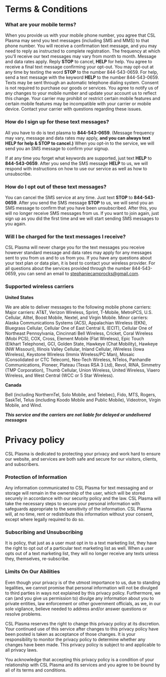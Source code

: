 # Terms & Conditions

### What are your mobile terms?

When you provide us with your mobile phone number, you agree that CSL Plasma may send you text messages (including SMS and MMS) to that phone number. You will receive a confirmation text message, and you may need to reply as instructed to complete registration. The frequency at which you'll receive our text messages may vary from month to month. Message and data rates apply. Reply  **STOP**  to cancel,  **HELP**  for help. You agree to receive a final text message confirming your opt-out. You may opt-out at any time by texting the word  **STOP**  to the number 844-543-0659. For help, send a text message with the keyword  **HELP**  to the number 844-543-0659. Texts may be sent through an automatic telephone dialing system. Consent is not required to purchase our goods or services. You agree to notify us of any changes to your mobile number and update your account us to reflect this change. Your carrier may prohibit or restrict certain mobile features and certain mobile features may be incompatible with your carrier or mobile device. Contact your carrier with questions regarding these issues.

### How do I sign up for these text messages?

All you have to do is text plasma to  **844-543-0659**. (Message frequency may vary, message and data rates may apply,  **and you can always text HELP for help & STOP to cancel.)**  When you opt-in to the service, we will send you an SMS message to confirm your signup.

If at any time you forget what keywords are supported, just text  **HELP**  to  **844-543-0659**. After you send the SMS message  **HELP**  to us, we will respond with instructions on how to use our service as well as how to unsubscribe.

### How do I opt out of these text messages?

You can cancel the SMS service at any time. Just text  **STOP**  to  **844-543-0659**. After you send the SMS message  **STOP**  to us, we will send you an SMS message to confirm that you have been unsubscribed. After this, you will no longer receive SMS messages from us. If you want to join again, just sign up as you did the first time and we will start sending SMS messages to you again.

### Will I be charged for the text messages I receive?

CSL Plasma will never charge you for the text messages you receive however standard message and data rates may apply for any messages sent to you from us and to us from you. If you have any questions about your text plan or data plan, it is best to contact your wireless provider. For all questions about the services provided through the number 844-543-0659, you can send an email to stephaniecamprocks@gmail.com.

### Supported wireless carriers

**United States**

We are able to deliver messages to the following mobile phone carriers: Major carriers: AT&T, Verizon Wireless, Sprint, T-Mobile, MetroPCS, U.S. Cellular, Alltel, Boost Mobile, Nextel, and Virgin Mobile. Minor carriers: Alaska Communications Systems (ACS), Appalachian Wireless (EKN), Bluegrass Cellular, Cellular One of East Central IL (ECIT), Cellular One of Northeast Pennsylvania, Cincinnati Bell Wireless, Cricket, Coral Wireless (Mobi PCS), COX, Cross, Element Mobile (Flat Wireless), Epic Touch (Elkhart Telephone), GCI, Golden State, Hawkeye (Chat Mobility), Hawkeye (NW Missouri), Illinois Valley Cellular, Inland Cellular, iWireless (Iowa Wireless), Keystone Wireless (Immix Wireless/PC Man), Mosaic (Consolidated or CTC Telecom), Nex-Tech Wireless, NTelos, Panhandle Communications, Pioneer, Plateau (Texas RSA 3 Ltd), Revol, RINA, Simmetry (TMP Corporation), Thumb Cellular, Union Wireless, United Wireless, Viaero Wireless, and West Central (WCC or 5 Star Wireless).

**Canada**

Bell (including NorthernTel, Solo Mobile, and Telebec), Fido, MTS, Rogers, SaskTel, Telus (including Koodo Mobile and Public Mobile), Videotron, Virgin Mobile, and Wind.

***This service and the carriers are not liable for delayed or undelivered messages***

# Privacy policy

CSL Plasma is dedicated to protecting your privacy and work hard to ensure our website, and services are both safe and secure for our visitors, clients, and subscribers.

### Protection of Information

Any information communicated to CSL Plasma for text messaging and or storage will remain in the ownership of the user, which will be stored securely in accordance with our security policy and the law. CSL Plasma will take the necessary steps to secure your personal information with safeguards appropriate to the sensitivity of the information. CSL Plasma will, at no time, rent or redistribute this information without your consent, except where legally required to do so.

### Subscribing and Unsubscribing

It is policy, that just as a user must opt in to a text marketing list, they have the right to opt out of a particular text marketing list as well. When a user opts out of a text marketing list, they will no longer receive any texts unless they, themselves, re-subscribe.

### Limits On Our Abilities

Even though your privacy is of the utmost importance to us, due to standing legalities, we cannot promise that personal information will not be divulged to third parties in ways not explained by this privacy policy. Furthermore, we can (and you give us permission to) divulge any information about you to private entities, law enforcement or other government officials, as we, in our sole vigilance, believe needed to address and/or answer questions or resolve problems.

CSL Plasma reserves the right to change this privacy policy at its discretion. Your continued use of this service after changes to this privacy policy have been posted is taken as acceptance of those changes. It is your responsibility to monitor the privacy policy to determine whether any changes have been made. This privacy policy is subject to and applicable to all privacy laws.

You acknowledge that accepting this privacy policy is a condition of your relationship with CSL Plasma and its services and you agree to be bound by all of its terms and conditions.